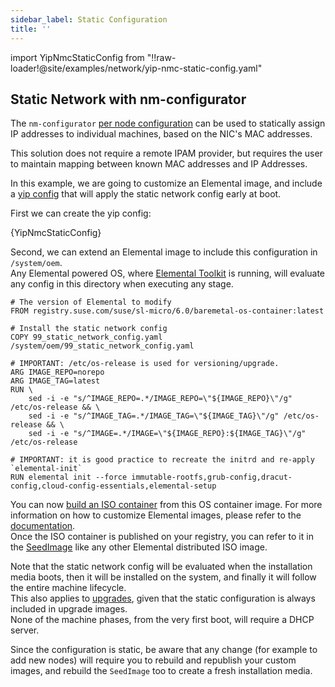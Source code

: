 ```yaml
---
sidebar_label: Static Configuration
title: ''
---
```


<head>
  <link rel="canonical" href="https://elemental.docs.rancher.com/networking"/>
</head>

import YipNmcStaticConfig from "!!raw-loader!@site/examples/network/yip-nmc-static-config.yaml"

## Static Network with nm-configurator

The `nm-configurator` [per node configuration](https://github.com/suse-edge/nm-configurator?tab=readme-ov-file#per-node-configurations) can be used to statically assign IP addresses to individual machines, based on the NIC's MAC addresses.  

This solution does not require a remote IPAM provider, but requires the user to maintain mapping between known MAC addresses and IP Addresses.  

In this example, we are going to customize an Elemental image, and include a [yip config](./cloud-config-reference.md#configuration-syntax) that will apply the static network config early at boot.  

First we can create the yip config:  

<CodeBlock language="yaml" title="99_static_network_config.yaml" showLineNumbers>{YipNmcStaticConfig}</CodeBlock>

Second, we can extend an Elemental image to include this configuration in `/system/oem`.  
Any Elemental powered OS, where [Elemental Toolkit](https://github.com/rancher/elemental-toolkit) is running, will evaluate any config in this directory when executing any stage.  

```docker showLineNumbers
# The version of Elemental to modify
FROM registry.suse.com/suse/sl-micro/6.0/baremetal-os-container:latest

# Install the static network config
COPY 99_static_network_config.yaml /system/oem/99_static_network_config.yaml

# IMPORTANT: /etc/os-release is used for versioning/upgrade.
ARG IMAGE_REPO=norepo
ARG IMAGE_TAG=latest
RUN \
    sed -i -e "s/^IMAGE_REPO=.*/IMAGE_REPO=\"${IMAGE_REPO}\"/g" /etc/os-release && \
    sed -i -e "s/^IMAGE_TAG=.*/IMAGE_TAG=\"${IMAGE_TAG}\"/g" /etc/os-release && \
    sed -i -e "s/^IMAGE=.*/IMAGE=\"${IMAGE_REPO}:${IMAGE_TAG}\"/g" /etc/os-release

# IMPORTANT: it is good practice to recreate the initrd and re-apply `elemental-init`
RUN elemental init --force immutable-rootfs,grub-config,dracut-config,cloud-config-essentials,elemental-setup
```

You can now [build an ISO container](./custom-images.md#create-a-custom-bootable-installation-iso) from this OS container image. For more information on how to customize Elemental images, please refer to the [documentation](./custom-images.md).  
Once the ISO container is published on your registry, you can refer to it in the [SeedImage](./seedimage-reference.md) like any other Elemental distributed ISO image.  

Note that the static network config will be evaluated when the installation media boots, then it will be installed on the system, and finally it will follow the entire machine lifecycle.  
This also applies to [upgrades](./upgrade.md), given that the static configuration is always included in upgrade images.  
None of the machine phases, from the very first boot, will require a DHCP server.  

Since the configuration is static, be aware that any change (for example to add new nodes) will require you to rebuild and republish your custom images, and rebuild the `SeedImage` too to create a fresh installation media.  
